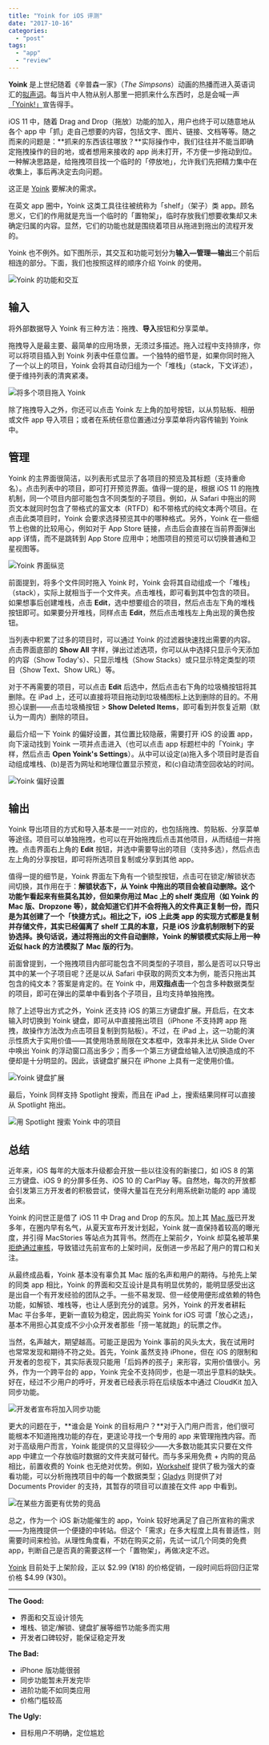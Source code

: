 ```yaml
---
title: "Yoink for iOS 评测"
date: "2017-10-16"
categories: 
  - "post"
tags: 
  - "app"
  - "review"
---
```


**Yoink** 是上世纪随着《辛普森一家》（_The Simpsons_）动画的热播而进入英语词汇的[拟声词](http://www.urbandictionary.com/define.php?term=Yoink)。每当片中人物从别人那里一把抓来什么东西时，总是会喊一声[「Yoink!」](https://www.youtube.com/watch?v=CJh1hmmLLzw)宣告得手。

iOS 11 中，随着 Drag and Drop（拖放）功能的加入，用户也终于可以随意地从各个 app 中「抓」走自己想要的内容，包括文字、图片、链接、文档等等。随之而来的问题是：**抓来的东西该往哪放？**实际操作中，我们往往并不能当即确定拖拽操作的目的地，或者想用来接收的 app 尚未打开，不方便一步拖动到位。一种解决思路是，给拖拽项目找一个临时的「停放地」，允许我们先把精力集中在收集上，事后再决定去向问题。

这正是 [Yoink](https://eternalstorms.at/yoink/ios/) 要解决的需求。

在英文 app 圈中，Yoink 这类工具往往被统称为「shelf」（架子）类 app。顾名思义，它们的作用就是充当一个临时的「置物架」，临时存放我们想要收集却又未确定归属的内容。显然，它们的功能也就是围绕着项目从拖进到拖出的流程开发的。

Yoink 也不例外。如下图所示，其交互和功能可划分为**输入—管理—输出**三个前后相连的部分。下面，我们也按照这样的顺序介绍 Yoink 的使用。

![Yoink 的功能和交互](https://ooo.0o0.ooo/2017/10/14/59e16cea5f342.png)

## 输入

将外部数据导入 Yoink 有三种方法：拖拽、**导入**按钮和分享菜单。

拖拽导入是最主要、最简单的应用场景，无须过多描述。拖入过程中支持排序，你可以将项目插入到 Yoink 列表中任意位置。一个独特的细节是，如果你同时拖入了一个以上的项目，Yoink 会将其自动归组为一个「堆栈」（stack，下文详述），便于维持列表的清爽紧凑。

![将多个项目拖入 Yoink](https://ooo.0o0.ooo/2017/10/14/59e16d32eb918.png)

除了拖拽导入之外，你还可以点击 Yoink 左上角的加号按钮，以从剪贴板、相册或文件 app 导入项目；或者在系统任意位置通过分享菜单将内容传输到 Yoink 中。

## 管理

Yoink 的主界面很简洁，以列表形式显示了各项目的预览及其标题（支持重命名）。点击列表中的项目，即可打开预览界面。值得一提的是，根据 iOS 11 的拖拽机制，同一个项目内部可能包含不同类型的子项目。例如，从 Safari 中拖出的网页文本就同时包含了带格式的富文本（RTFD）和不带格式的纯文本两个项目。在点击此类项目时，Yoink 会要求选择预览其中的哪种格式。另外，Yoink 在一些细节上也做的比较用心，例如对于 App Store 链接，点击后会直接在当前界面弹出 app 详情，而不是跳转到 App Store 应用中；地图项目的预览可以切换普通和卫星视图等。

![Yoink 界面纵览](https://ooo.0o0.ooo/2017/10/14/59e16d6c38df9.png)

前面提到，将多个文件同时拖入 Yoink 时，Yoink 会将其自动组成一个「堆栈」（stack），实际上就相当于一个文件夹。点击堆栈，即可看到其中包含的项目。如果想事后创建堆栈，点击 **Edit**，选中想要组合的项目，然后点击左下角的堆栈按钮即可。如果要分开堆栈，同样点击 **Edit**，然后点击堆栈左上角出现的黄色按钮。

当列表中积累了过多的项目时，可以通过 Yoink 的过滤器快速找出需要的内容。点击界面底部的 **Show All** 字样，弹出过滤选项，你可以从中选择只显示今天添加的内容（Show Today's）、只显示堆栈（Show Stacks）或只显示特定类型的项目（Show Text、Show URL）等。

对于不再需要的项目，可以点击 **Edit** 后选中，然后点击右下角的垃圾桶按钮将其删除。在 iPad 上，还可以直接将项目拖动到垃圾桶图标上达到删除的目的。不用担心误删——点击垃圾桶按钮 > **Show Deleted Items**，即可看到并恢复近期（默认为一周内）删除的项目。

最后介绍一下 Yoink 的偏好设置，其位置比较隐蔽，需要打开 iOS 的设置 app，向下滚动找到 Yoink 一项并点击进入（也可以点击 app 标题栏中的「Yoink」字样，然后点击 **Open Yoink's Settings**）。从中可以设定(a)拖入多个项目时是否自动组成堆栈、(b)是否为网址和地理位置显示预览，和(c)自动清空回收站的时间。

![Yoink 偏好设置](https://ooo.0o0.ooo/2017/10/14/59e16e02bd165.png)

## 输出

Yoink 导出项目的方式和导入基本是一一对应的，也包括拖拽、剪贴板、分享菜单等途径。项目可以单独拖拽，也可以在开始拖拽后点击其他项目，从而结组一并拖拽。点击界面右上角的 **Edit** 按钮，并选中需要导出的项目（支持多选），然后点击左上角的分享按钮，即可将所选项目复制或分享到其他 app。

值得一提的细节是，Yoink 界面左下角有一个锁型按钮，点击可在锁定/解锁状态间切换，其作用在于：**解锁状态下，从 Yoink 中拖出的项目会被自动删除。**这个功能乍看起来有些莫名其妙，但如果你用过 Mac 上的 shelf 类应用（如 Yoink 的 Mac 版、Dropzone 等），就会知道它们并不会将拖入的文件真正复制一份，而只是为其创建了一个「快捷方式」。相比之下，iOS 上此类 app 的实现方式都是复制并存储文件，其实已经偏离了 shelf 工具的本意，只是 iOS 沙盒机制限制下的妥协选择。换句话说，通过将拖出的文件自动删除，Yoink 的解锁模式实际上用一种近似 hack 的方法**模拟了 Mac 版的行为**。

前面曾提到，一个拖拽项目内部可能包含不同类型的子项目，那么是否可以只导出其中的某一个子项目呢？还是以从 Safari 中获取的网页文本为例，能否只拖出其包含的纯文本？答案是肯定的。在 Yoink 中，用**双指点击**一个包含多种数据类型的项目，即可在弹出的菜单中看到各个子项目，且均支持单独拖拽。

除了上述导出方式之外，Yoink 还支持 iOS 的第三方键盘扩展。开启后，在文本输入时切换到 Yoink 键盘，即可从中直接拖出项目（iPhone 不支持跨 app 拖拽，故操作方法改为点击项目复制到剪贴板）。不过，在 iPad 上，这一功能的演示性质大于实用价值——其使用场景局限在文本框中，效率并未比从 Slide Over 中唤出 Yoink 的浮动窗口高出多少；而多一个第三方键盘给输入法切换造成的不便却是十分明显的。因此，该键盘扩展只在 iPhone 上具有一定使用价值。

![Yoink 键盘扩展](https://ooo.0o0.ooo/2017/10/14/59e16e07e3f92.png)

最后，Yoink 同样支持 Spotlight 搜索，而且在 iPad 上，搜索结果同样可以直接从 Spotlight 拖出。

![用 Spotlight 搜索 Yoink 中的项目](https://ooo.0o0.ooo/2017/10/14/59e16e447ce28.png)

## 总结

近年来，iOS 每年的大版本升级都会开放一些以往没有的新接口，如 iOS 8 的第三方键盘、iOS 9 的分屏多任务、iOS 10 的 CarPlay 等。自然地，每次的开放都会引发第三方开发者的积极尝试，使得大量旨在充分利用系统新功能的 app 涌现出来。

Yoink 的问世正是借了 iOS 11 中 Drag and Drop 的东风。加上其 [Mac 版](https://eternalstorms.at/yoink/mac/Yoink_for_Mac_-_Simplify_and_Improve_Drag_and_Drop_on_your_Mac/Yoink_for_Mac_-_Simplify_drag_and_drop_on_your_Mac.html)已开发多年，在圈内早有名气，从夏天宣布开发计划起，Yoink 就一直保持着较高的曝光度，并引得 MacStories 等站点为其背书。然而在上架前夕，Yoink 却莫名被苹果[拒绝通过审核](https://twitter.com/YoinkApp/status/910765771109879808)，导致错过先前宣布的上架时间，反倒进一步吊起了用户的胃口和关注。

从最终成品看，Yoink 基本没有辜负其 Mac 版的名声和用户的期待。与抢先上架的同类 app 相比，Yoink 的界面和交互设计是具有明显优势的，能明显感受出这是出自一个有开发经验的团队之手。一些不易发现、但一经使用便形成依赖的特色功能，如解锁、堆栈等，也让人感到充分的诚意。另外，Yoink 的开发者耕耘 Mac 平台多年，更新一直较为稳定，因此购买 Yoink for iOS 可谓「放心之选」，基本不用担心其变成不少小众开发者那些「捞一笔就跑」的玩票之作。

当然，名声越大，期望越高。可能正是因为 Yoink 事前的风头太大，我在试用时也常常发现和期待不符之处。首先，Yoink 虽然支持 iPhone，但在 iOS 的限制和开发者的忽视下，其实际表现只能用「后妈养的孩子」来形容，实用价值很小。另外，作为一个跨平台的 app，Yoink 完全不支持同步，也是一项出乎意料的缺失。好在，经过不少用户的呼吁，开发者已经表示将在后续版本中通过 CloudKit 加入同步功能。

![开发者宣布将加入同步功能](https://ooo.0o0.ooo/2017/10/14/59e16eb9d0442.jpg)

更大的问题在于，**谁会是 Yoink 的目标用户？**对于入门用户而言，他们很可能根本不知道拖拽功能的存在，更遑论寻找一个专用的 app 来管理拖拽内容。而对于高级用户而言，Yoink 能提供的又显得较少——大多数功能其实只要在文件 app 中建立一个存放临时数据的文件夹就可替代。而与多采用免费 + 内购的竞品相比，前置收费的 Yoink 也无绝对优势。例如，[Workshelf](https://itunes.apple.com/us/app/workshelf/id1246964517?mt=8) 提供了极为强大的查看功能，可以分析拖拽项目中的每一个数据类型；[Gladys](https://itunes.apple.com/us/app/gladys/id1257526927?l=en&mt=8) 则提供了对 Documents Provider 的支持，其暂存的项目可以直接在文件 app 中看到。

![在某些方面更有优势的竞品](https://ooo.0o0.ooo/2017/10/14/59e16f58ccc87.png)

总之，作为一个 iOS 新功能催生的 app，Yoink 较好地满足了自己所宣称的需求——为拖拽提供一个便捷的中转站。但这个「需求」在多大程度上具有普适性，则需要时间来检验。从理性角度看，不妨在购买之前，先试一试几个同类的免费 app，判断自己是否真的需要这样一个「置物架」，再做决定不迟。

[Yoink](https://itunes.apple.com/us/app/yoink-improved-drag-and-drop/id1260915283?mt=8) 目前处于上架阶段，正以 $2.99 (¥18) 的价格促销，一段时间后将回归正常价格 $4.99 (¥30)。

* * *

**The Good:**

- 界面和交互设计领先
- 堆栈、锁定/解锁、键盘扩展等细节功能多而实用
- 开发者口碑较好，能保证稳定开发

**The Bad:**

- iPhone 版功能很弱
- 同步功能暂未开发完毕
- 进阶功能不如同类应用
- 价格门槛较高

**The Ugly:**

- 目标用户不明确，定位尴尬
